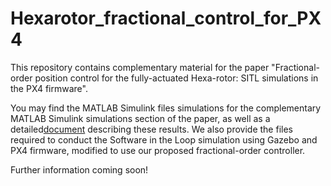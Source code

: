 # Hexarotor_fractional_control_for_PX4
This repository contains complementary material for the paper "Fractional-order position control for the fully-actuated Hexa-rotor: SITL simulations in the PX4 firmware".

You may find the MATLAB Simulink files simulations for the complementary MATLAB Simulink simulations section of the paper, as well as a detailed[document](https://github.com/andresmr13/Hexarotor_fractional_control_for_PX4/blob/main/Complementary_simulations.pdf) describing these results.
We also provide the files required to conduct the Software in the Loop simulation using Gazebo and PX4 firmware, modified to use our proposed fractional-order controller.

Further information coming soon!


